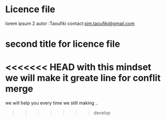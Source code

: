 # Licence file

lorem ipsum 2
autor :Taoufiki
contact:sim.taoufiki@gmail.com

# second title for licence file

<<<<<<< HEAD
with this mindset we will make it greate
line for conflit merge
=======
we will help you
every time we still making ..
>>>>>>> develop
